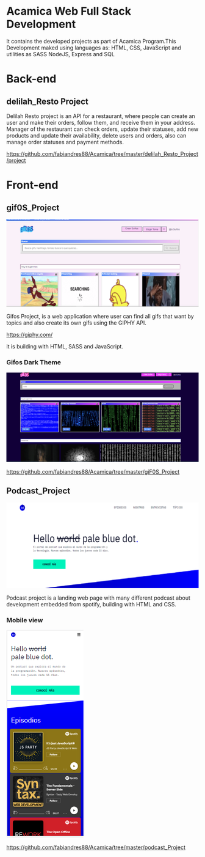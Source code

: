 # Acamica Web Full Stack Development

It contains the developed projects as part of Acamica Program.This Development maked using languages as:
HTML, CSS, JavaScript and utilities as SASS NodeJS, Express and SQL

# Back-end

## delilah_Resto Project

Delilah Resto project is an API for a restaurant, where people can create an user and make their orders, follow them, and receive them in your address. Manager of the restaurant can check orders, update their statuses, add new products and update their availability, delete users and orders, also can manage order statuses and payment methods.

https://github.com/fabiandres88/Acamica/tree/master/delilah_Resto_Project/project

# Front-end

## gif0S_Project

![Alt text](https://github.com/fabiandres88/Acamica/blob/master/previews/Gifos.png?raw=true "Preview Gifos")

Gifos Project, is a web application where user can find all gifs that want by topics and also create its own gifs using the GIPHY API.

https://giphy.com/

it is building with HTML, SASS and JavaScript.

### Gifos Dark Theme

![Alt text](https://github.com/fabiandres88/Acamica/blob/master/previews/gifosDark.png?raw=true "Preview Gifos dark")

https://github.com/fabiandres88/Acamica/tree/master/giF0S_Project

## Podcast_Project

![Alt text](https://github.com/fabiandres88/Acamica/blob/master/previews/Podcast.png?raw=true "Preview Podcast")

Podcast project is a landing web page with many different podcast about development embedded from spotify, building with HTML and CSS.

### Mobile view

![Alt text](https://github.com/fabiandres88/Acamica/blob/master/previews/podcastMobile.png?raw=true "Preview Podcast")

https://github.com/fabiandres88/Acamica/tree/master/podcast_Project
